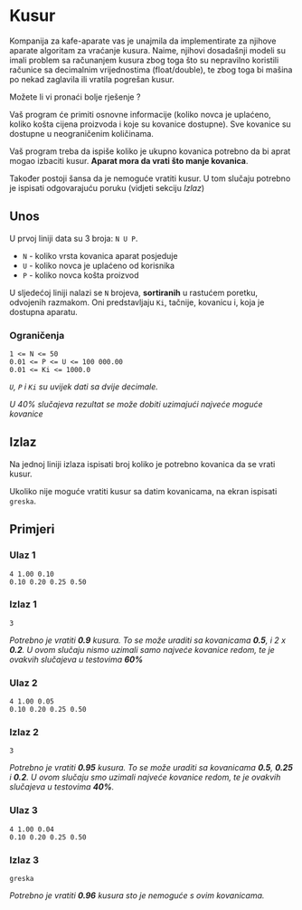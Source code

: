 # Kusur
Kompanija za kafe-aparate vas je unajmila da implementirate za njihove aparate algoritam za vraćanje kusura. Naime, njihovi dosadašnji modeli su imali problem sa računanjem kusura zbog toga što su nepravilno koristili računice sa decimalnim vrijednostima (float/double), te zbog toga bi mašina po nekad zaglavila ili vratila pogrešan kusur.

Možete li vi pronaći bolje rješenje ?

Vaš program će primiti osnovne informacije (koliko novca je uplaćeno, koliko košta cijena proizvoda i koje su kovanice dostupne). Sve kovanice su dostupne u neograničenim količinama.

Vaš program treba da ispiše koliko je ukupno kovanica potrebno da bi aprat mogao izbaciti kusur. **Aparat mora da vrati što manje kovanica**.

Također postoji šansa da je nemoguće vratiti kusur. U tom slučaju potrebno je ispisati odgovarajuću poruku (vidjeti sekciju *Izlaz*)

## Unos
U prvoj liniji data su 3 broja: `N U P`.

* `N` - koliko vrsta kovanica aparat posjeduje
* `U` - koliko novca je uplaćeno od korisnika
* `P` - koliko novca košta proizvod

U sljedećoj liniji nalazi se `N` brojeva, **sortiranih** u rastućem poretku, odvojenih razmakom. Oni predstavljaju `Ki`, tačnije, kovanicu i, koja je dostupna aparatu.

### Ograničenja
```
1 <= N <= 50
0.01 <= P <= U <= 100 000.00
0.01 <= Ki <= 1000.0
```
*`U`, `P` i `Ki` su uvijek dati sa dvije decimale.*

*U 40% slučajeva rezultat se može dobiti uzimajući najveće moguće kovanice*

## Izlaz
Na jednoj liniji izlaza ispisati broj koliko je potrebno kovanica da se vrati kusur.

Ukoliko nije moguće vratiti kusur sa datim kovanicama, na ekran ispisati `greska`.

## Primjeri
### Ulaz 1
```
4 1.00 0.10
0.10 0.20 0.25 0.50
```
### Izlaz 1
```
3
```

*Potrebno je vratiti __0.9__ kusura. To se može uraditi sa kovanicama __0.5__, i 2 x __0.2__. U ovom slučaju nismo uzimali samo najveće kovanice redom, te je ovakvih slučajeva u testovima __60%__*
### Ulaz 2
```
4 1.00 0.05
0.10 0.20 0.25 0.50
```
### Izlaz 2
```
3
```

*Potrebno je vratiti __0.95__ kusura. To se može uraditi sa kovanicama __0.5__, __0.25__ i __0.2__. U ovom slučaju smo uzimali najveće kovanice redom, te je ovakvih slučajeva u testovima __40%__.*
### Ulaz 3
```
4 1.00 0.04
0.10 0.20 0.25 0.50
```
### Izlaz 3
```
greska
```

*Potrebno je vratiti __0.96__ kusura sto je nemoguće s ovim kovanicama.*